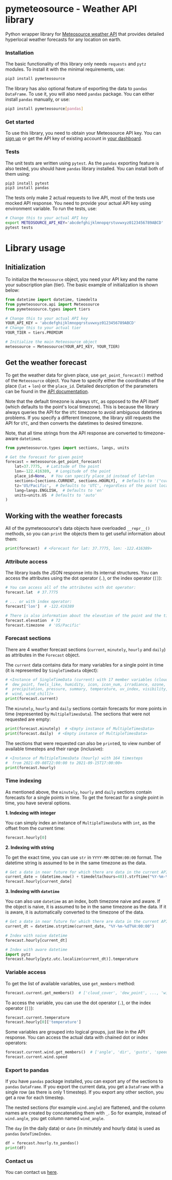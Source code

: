 pymeteosource - Weather API library
==========

Python wrapper library for [Meteosource weather API](https://www.meteosource.com) that provides detailed hyperlocal weather forecasts for any location on earth.


### Installation
The basic functionality of this library only needs `requests` and `pytz` modules. To install it with the minimal requirements, use:

```bash
pip3 install pymeteosource
```

The library has also optional feature of exporting the data to `pandas` `DataFrame`. To use it, you will also need `pandas` package. You can either install `pandas` manually, or use:

```bash
pip3 install pymeteosource[pandas]
```

### Get started

To use this library, you need to obtain your Meteosource API key. You can [sign up](https://www.meteosource.com/client/sign-up) or get the API key of existing account in [your dashboard](https://www.meteosource.com/client).


### Tests
The unit tests are written using `pytest`. As the `pandas` exporting feature is also tested, you should have `pandas` library installed. You can install both of them using:
```bash
pip3 install pytest
pip3 install pandas
```

The tests only make 2 actual requests to live API, most of the tests use mocked API response. You need to provide your actual API key using environment variable. To run the tests, use:
```bash
# Change this to your actual API key
export METEOSOURCE_API_KEY='abcdefghijklmnopqrstuvwxyz0123456789ABCD'
pytest tests
```


# Library usage

## Initialization

To initialize the `Meteosource` object, you need your API key and the name your subscription plan (tier). The basic example of initialization is shown below:

```python
from datetime import datetime, timedelta
from pymeteosource.api import Meteosource
from pymeteosource.types import tiers

# Change this to your actual API key
YOUR_API_KEY = 'abcdefghijklmnopqrstuvwxyz0123456789ABCD'
# Change this to your actual tier
YOUR_TIER = tiers.PREMIUM

# Initialize the main Meteosource object
meteosource = Meteosource(YOUR_API_KEY, YOUR_TIER)
```

## Get the weather forecast

To get the weather data for given place, use `get_point_forecast()` method of the `Meteosource` object. You have to specify either the coordinates of the place (`lat` + `lon`) or the `place_id`. Detailed description of the parameters can be found in the [API documentation](https://www.meteosource.com/documentation).

Note that the default timezone is always `UTC`, as opposed to the API itself (which defaults to the point's local timezone). This is because the library always queries the API for the `UTC` timezone to avoid ambiguous datetimes problems. If you specify a different timezone, the library still requests the API for `UTC`, and then converts the datetimes to desired timezone.

Note, that all time strings from the API response are converted to timezone-aware `datetime`s.

```python
from pymeteosource.types import sections, langs, units

# Get the forecast for given point
forecast = meteosource.get_point_forecast(
    lat=37.7775,  # Latitude of the point
    lon=-122.416389,  # Longitude of the point
    place_id=None,  # You can specify place_id instead of lat+lon
    sections=[sections.CURRENT, sections.HOURLY],  # Defaults to '("current", "hourly")'
    tz='US/Pacific',  # Defaults to 'UTC', regardless of the point location
    lang=langs.ENGLISH,  # Defaults to 'en'
    units=units.US  # Defaults to 'auto'
)
```


## Working with the weather forecasts
All of the pymeteosource's data objects have overloaded `__repr__()` methods, so you can `print` the objects them to get useful information about them:
```python
print(forecast)  # <Forecast for lat: 37.7775, lon: -122.416389>
```

### Attribute access

The library loads the JSON response into its internal structures. You can access the attributes using the dot operator (`.`), or the index operator (`[]`):

```python
# You can access all of the attributes with dot operator:
forecast.lat  # 37.7775

# ... or with index operator:
forecast['lon']  # -122.416389

# There is also information about the elevation of the point and the timezone
forecast.elevation  # 72
forecast.timezone  # 'US/Pacific'
```

### Forecast sections

There are 4 weather forecast sections (`current`, `minutely`, `hourly` and `daily`) as attributes in the `Forecast` object.

The `current` data contains data for many variables for a single point in time (it is represented by `SingleTimeData` object):

```python
# <Instance of SingleTimeData (current) with 17 member variables (cloud_cover,
#  dew_point, feels_like, humidity, icon, icon_num, irradiance, ozone,
#  precipitation, pressure, summary, temperature, uv_index, visibility,
#  wind, wind_chill)>
print(forecast.current)
```

The `minutely`, `hourly` and `daily` sections contain forecasts for more points in time (represented by `MultipleTimesData`). The sections that were not requested are empty:
```python
print(forecast.minutely)  # <Empty instance of MultipleTimesData>
print(forecast.daily)  # <Empty instance of MultipleTimesData>
```

The sections that were requested can also be `print`ed, to view number of available timesteps and their range (inclusive):
```python
# <Instance of MultipleTimesData (hourly) with 164 timesteps
#  from 2021-09-08T22:00:00 to 2021-09-15T17:00:00>
print(forecast.hourly)
```

### Time indexing

As mentioned above, the `minutely`, `hourly` and `daily` sections contain forecasts for a single points in time. To get the forecast for a single point in time, you have several options.

  **1. Indexing with integer**

You can simply index an instance of `MultipleTimesData` with `int`, as the offset from the current time:

```python
forecast.hourly[0]
```

  **2. Indexing with string**

To get the exact time, you can use `str` in `YYYY-MM-DDTHH:00:00` format. The datetime string is assumed to be in the same timezone as the data.
```python
# Get a date in near future for which there are data in the current API response
current_date = (datetime.now() + timedelta(hours=48)).strftime("%Y-%m-%dT%H:00:00")
forecast.hourly[current_date]
```

  **3. Indexing with `datetime`**

You can also use `datetime` as an index, both timezone naive and aware. If the object is naive, it is assumed to be in the same timezone as the data. If it is aware, it is automatically converted to the timezone of the data.

```python
# Get a date in near future for which there are data in the current API response
current_dt = datetime.strptime(current_date, "%Y-%m-%dT%H:00:00")

# Index with naive datetime
forecast.hourly[current_dt]

# Index with aware datetime
import pytz
forecast.hourly[pytz.utc.localize(current_dt)].temperature
```


### Variable access

To get the list of available variables, use `get_members` method:

```python
forecast.current.get_members()  # ['cloud_cover', 'dew_point', ..., 'wind_chill']
```

To access the variable, you can use the dot operator (`.`), or the index operator (`[]`):
```python
forecast.current.temperature
forecast.hourly[0]['temperature']
```

Some variables are grouped into logical groups, just like in the API response. You can access the actual data with chained dot or index operators:
```python
forecast.current.wind.get_members()  # ['angle', 'dir', 'gusts', 'speed']
forecast.current.wind.speed
```

### Export to pandas

If you have `pandas` package installed, you can export any of the sections to `pandas` `DataFrame`. If you export the current data, you get a `DataFrame` with a single row (as there is only 1 timestep). If you export any other section, you get a row for each timestep.

The nested sections (for example `wind.angle`) are flattened, and the column names are created by concatenating them with `_`. So for example, instead of `wind.angle`, you get column named `wind_angle`.

The `day` (in the daily data) or `date` (in minutely and hourly data) is used as `pandas` `DateTimeIndex`.

```python
df = forecast.hourly.to_pandas()
print(df)
```


### Contact us

You can contact us [here](https://www.meteosource.com/contact).
